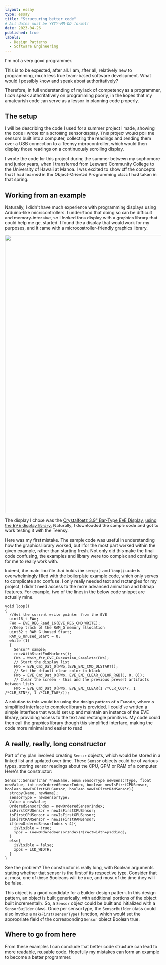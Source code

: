 ```yaml
---
layout: essay
type: essay
title: "Structuring better code"
# All dates must be YYYY-MM-DD format!
date: 2023-04-26
published: true
labels:
  - Design Patterns
  - Software Engineering
---
```


I'm not a very good programmer.

This is to be expected, after all. I am, after all, relatively new to programming, much less true team-based software development. What would I possibly know and speak about authoritatively?

Therefore, in full understanding of my lack of competency as a programmer, I *can* speak authoritatively on programming poorly, in the hopes that my amateurish code can serve as a lesson in planning code properly.

## The setup

I will be describing the code I used for a summer project I made, showing the code I wrote for a scrolling sensor display. This project would poll the sensors built into a computer, collecting the readings and sending them over a USB connection to a Teensy microcontroller, which would then display those readings on a continuously scrolling display.

I wrote the code for this project during the summer between my sophomore and junior years, when I transferred from Leeward Community College to the University of Hawaii at Manoa. I was excited to show off the concepts that I had learned in the Object-Oriented Programming class I had taken in that spring.

## Working from an example
Naturally, I didn't have much experience with programming displays using Arduino-like microcontrollers. I understood that doing so can be difficult and memory-intensive, so I looked for a display with a graphics library that could help me get started. I found the a display that would work for my purposes, and it came with a microcontroller-friendly graphics library.

<img width="900" src="https://www.crystalfontz.com/images/products/CFAF480128A0039TNA11/CFAF480128A0-039TN-A1-1_Front_On.jpg">

The display I chose was the [Crystalfontz 3.9\" Bar-Type EVE Display](https://www.crystalfontz.com/product/cfaf480128a0039tna11-480x128-eve-1u-display), [using the EVE display library.](https://github.com/crystalfontz/CFAF480128A0-039Tx-A1) Naturally, I downloaded the sample code and got to work testing it with the Teensy.

Here was my first mistake. The sample code was useful in understanding how the graphics library worked, but I for the most part worked within the given example, rather than starting fresh. Not only did this make the final code confusing, the examples and library were too complex and confusing for me to really work with.

Indeed, the main .ino file that holds the `setup()` and `loop()` code is overwhelmingly filled with the boilerplate example code, which only serves to complicate and confuse. I only really needed text and rectangles for my project, I didn't need access to the more advanced animation and bitmap features. For example, two of the lines in the below code snippet are actually mine.

```
void loop()
{
  //Get the current write pointer from the EVE
  uint16_t FWo;
  FWo = EVE_REG_Read_16(EVE_REG_CMD_WRITE);
  //Keep track of the RAM_G memory allocation
  uint32_t RAM_G_Unused_Start;
  RAM_G_Unused_Start = 0;
  while (1)
  {
    Sensor* sample;
    recvWithStartEndMarkers();
    FWo = Wait_for_EVE_Execution_Complete(FWo);
    // Start the display list
    FWo = EVE_Cmd_Dat_0(FWo,(EVE_ENC_CMD_DLSTART));
    // Set the default clear color to black
    FWo = EVE_Cmd_Dat_0(FWo, EVE_ENC_CLEAR_COLOR_RGB(0, 0, 0));
    // Clear the screen - this and the previous prevent artifacts between lists
    FWo = EVE_Cmd_Dat_0(FWo, EVE_ENC_CLEAR(1 /*CLR_COL*/, 1 /*CLR_STN*/, 1 /*CLR_TAG*/)); 
```

A solution to this would be using the design pattern of a Facade, where a simplified interface to complex library is provided. I could've written a simple interface that would set up and maintain an instance of the EVE library, providing access to the text and rectangle primitives. My code could then call the graphics library though this simplified interface, making the code more minimal and easier to read.

## A really, really, long constructor

Part of my plan involved creating `Sensor` objects, which would be stored in a linked list and updated over time. These `Sensor` objects could be of various types, storing sensor readings about the CPU, GPM or RAM of a computer. Here's the constructor:

```
Sensor::Sensor(char *newName, enum SensorType newSensorType, float newValue, int newOrderedSensorIndex, boolean newIsFirstCPUSensor, boolean newIsFirstGPUSensor, boolean newIsFirstRAMSensor){
  strcpy(Name, newName);
  sensorType = newSensorType;
  Value = newValue;
  OrderedSensorIndex = newOrderedSensorIndex;
  isFirstCPUSensor = newIsFirstCPUSensor;
  isFirstGPUSensor = newIsFirstGPUSensor;
  isFirstRAMSensor = newIsFirstRAMSensor;
  if(newOrderedSensorIndex < 4){
    isVisible = true;
    xpos = (newOrderedSensorIndex)*(rectwidth+padding);
  }
  else{
    isVisible = false;
    xpos = LCD_WIDTH;
  }
}
```

See the problem? The constructor is really long, with Boolean arguments stating whether that sensor is the first of its respective type. Consider that at most, one of these Booleans will be true, and most of the time they will be false.

This object is a good candidate for a Builder design pattern. In this design pattern, an object is built generically, with additional portions of the object built incrementally. So, a `Sensor` object could be built and initialized with a `SensorBuilder` class. Once per sensor type, the `SensorBuilder` class could also invoke a `makeFirst(sensorType)` function, which would set the appropriate field of the corresponding `Sensor` object Boolean true.

## Where to go from here
From these examples I can conclude that better code structure can lead to more readable, reusable code. Hopefully my mistakes can form an example to become a better programmer.

